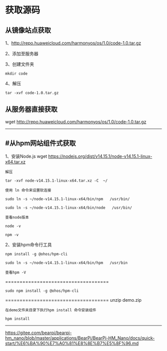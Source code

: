 获取源码
===========================================

从镜像站点获取
-------------------
1、http://repo.huaweicloud.com/harmonyos/os/1.0/code-1.0.tar.gz

2、添加至服务器

3、创建文件夹

    mkdir code
    
4、解压

    tar -xvf code-1.0.tar.gz
    

从服务器直接获取
-------------------

  wget http://repo.huaweicloud.com/harmonyos/os/1.0/code-1.0.tar.gz

***************


#从hpm网站组件式获取
-------------------

1、安装Node.js
    wget https://nodejs.org/dist/v14.15.1/node-v14.15.1-linux-x64.tar.xz
    
    解压
    
    tar -xvf node-v14.15.1-linux-x64.tar.xz -C  ~/
    
    使用 ln 命令来设置软连接
    
    sudo ln -s ~/node-v14.15.1-linux-x64/bin/npm   /usr/bin/
    
    sudo ln -s ~/node-v14.15.1-linux-x64/bin/node   /usr/bin/
    
    查看node版本
    
    node -v
    
    npm -v
    
2、安装hpm命令行工具

    npm install -g @ohos/hpm-cli
    
    sudo ln -s ~/node-v14.15.1-linux-x64/bin/hpm   /usr/bin
    
    查看hpm -V
    
    
====================================

    sudo npm install -g @ohos/hpm-cli
    

====================================
    unzip demo.zip  
    
    在demo文件夹目录下执行hpm install 命令安装组件
    
    hpm install
    




***************

https://gitee.com/bearpi/bearpi-hm_nano/blob/master/applications/BearPi/BearPi-HM_Nano/docs/quick-start/%E6%BA%90%E7%A0%81%E8%8E%B7%E5%8F%96.md













